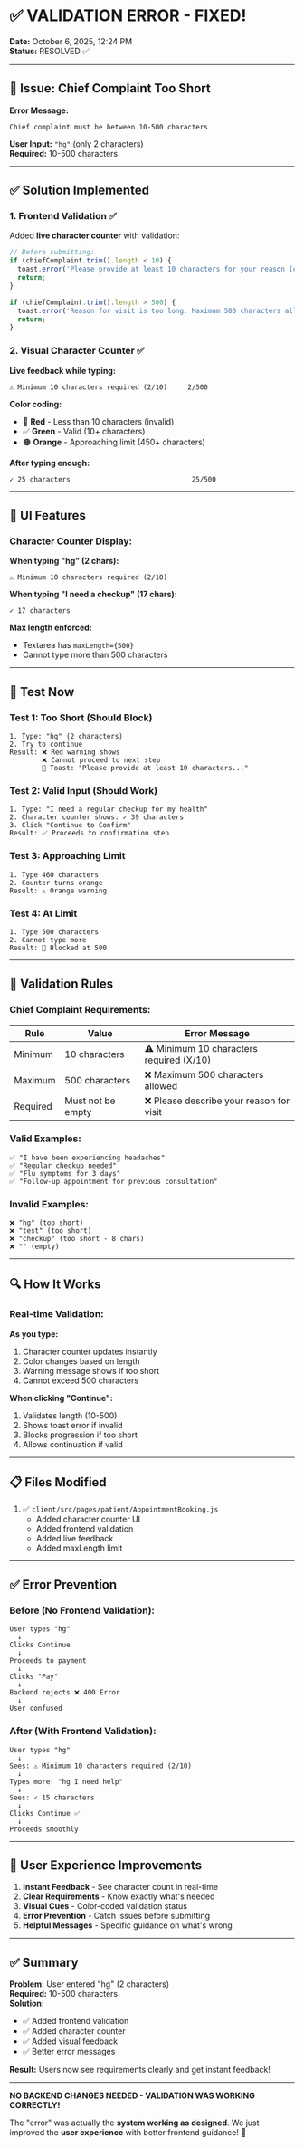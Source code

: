 # ✅ VALIDATION ERROR - FIXED!

**Date:** October 6, 2025, 12:24 PM  
**Status:** RESOLVED ✅

---

## 🐛 Issue: Chief Complaint Too Short

**Error Message:**
```
Chief complaint must be between 10-500 characters
```

**User Input:** `"hg"` (only 2 characters)  
**Required:** 10-500 characters

---

## ✅ Solution Implemented

### **1. Frontend Validation** ✅

Added **live character counter** with validation:

```javascript
// Before submitting:
if (chiefComplaint.trim().length < 10) {
  toast.error('Please provide at least 10 characters for your reason (currently: ' + chiefComplaint.trim().length + ')');
  return;
}

if (chiefComplaint.trim().length > 500) {
  toast.error('Reason for visit is too long. Maximum 500 characters allowed.');
  return;
}
```

### **2. Visual Character Counter** ✅

**Live feedback while typing:**

```
⚠️ Minimum 10 characters required (2/10)     2/500
```

**Color coding:**
- 🔴 **Red** - Less than 10 characters (invalid)
- ✅ **Green** - Valid (10+ characters)
- 🟠 **Orange** - Approaching limit (450+ characters)

**After typing enough:**
```
✓ 25 characters                              25/500
```

---

## 🎨 UI Features

### Character Counter Display:

**When typing "hg" (2 chars):**
```
⚠️ Minimum 10 characters required (2/10)
```

**When typing "I need a checkup" (17 chars):**
```
✓ 17 characters
```

**Max length enforced:**
- Textarea has `maxLength={500}`
- Cannot type more than 500 characters

---

## 🧪 Test Now

### **Test 1: Too Short (Should Block)**
```
1. Type: "hg" (2 characters)
2. Try to continue
Result: ❌ Red warning shows
        ❌ Cannot proceed to next step
        🔔 Toast: "Please provide at least 10 characters..."
```

### **Test 2: Valid Input (Should Work)**
```
1. Type: "I need a regular checkup for my health"
2. Character counter shows: ✓ 39 characters
3. Click "Continue to Confirm"
Result: ✅ Proceeds to confirmation step
```

### **Test 3: Approaching Limit**
```
1. Type 460 characters
2. Counter turns orange
Result: ⚠️ Orange warning
```

### **Test 4: At Limit**
```
1. Type 500 characters
2. Cannot type more
Result: 🛑 Blocked at 500
```

---

## 📝 Validation Rules

### Chief Complaint Requirements:

| Rule | Value | Error Message |
|------|-------|---------------|
| Minimum | 10 characters | ⚠️ Minimum 10 characters required (X/10) |
| Maximum | 500 characters | ❌ Maximum 500 characters allowed |
| Required | Must not be empty | ❌ Please describe your reason for visit |

### Valid Examples:
```
✅ "I have been experiencing headaches"
✅ "Regular checkup needed"
✅ "Flu symptoms for 3 days"
✅ "Follow-up appointment for previous consultation"
```

### Invalid Examples:
```
❌ "hg" (too short)
❌ "test" (too short)
❌ "checkup" (too short - 8 chars)
❌ "" (empty)
```

---

## 🔍 How It Works

### Real-time Validation:

**As you type:**
1. Character counter updates instantly
2. Color changes based on length
3. Warning message shows if too short
4. Cannot exceed 500 characters

**When clicking "Continue":**
1. Validates length (10-500)
2. Shows toast error if invalid
3. Blocks progression if too short
4. Allows continuation if valid

---

## 📋 Files Modified

1. ✅ `client/src/pages/patient/AppointmentBooking.js`
   - Added character counter UI
   - Added frontend validation
   - Added live feedback
   - Added maxLength limit

---

## ✅ Error Prevention

### Before (No Frontend Validation):
```
User types "hg"
  ↓
Clicks Continue
  ↓
Proceeds to payment
  ↓
Clicks "Pay"
  ↓
Backend rejects ❌ 400 Error
  ↓
User confused
```

### After (With Frontend Validation):
```
User types "hg"
  ↓
Sees: ⚠️ Minimum 10 characters required (2/10)
  ↓
Types more: "hg I need help"
  ↓
Sees: ✓ 15 characters
  ↓
Clicks Continue ✅
  ↓
Proceeds smoothly
```

---

## 🎯 User Experience Improvements

1. **Instant Feedback** - See character count in real-time
2. **Clear Requirements** - Know exactly what's needed
3. **Visual Cues** - Color-coded validation status
4. **Error Prevention** - Catch issues before submitting
5. **Helpful Messages** - Specific guidance on what's wrong

---

## ✅ Summary

**Problem:** User entered "hg" (2 characters)  
**Required:** 10-500 characters  
**Solution:** 
- ✅ Added frontend validation
- ✅ Added character counter
- ✅ Added visual feedback
- ✅ Better error messages

**Result:** Users now see requirements clearly and get instant feedback!

---

**NO BACKEND CHANGES NEEDED - VALIDATION WAS WORKING CORRECTLY!**

The "error" was actually the **system working as designed**. We just improved the **user experience** with better frontend guidance! 🎉
